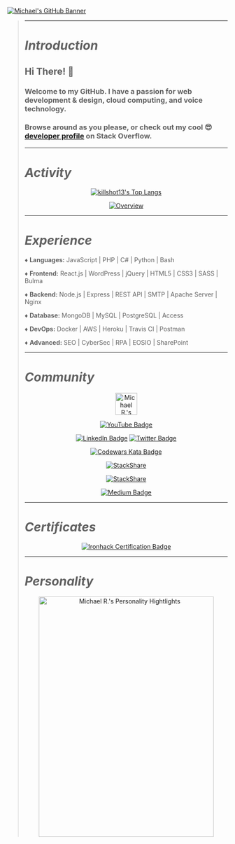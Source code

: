 [![Michael's GitHub Banner](./assets/github_banner.gif)](https://dev.to/killshot13)
>
>---
>
># _*Introduction*_
>
>## Hi There! 👋
>
>### Welcome to my GitHub. I have a passion for web development & design, cloud computing, and voice technology.
>
>### Browse around as you please, or check out my cool 😎 [developer profile](https://stackoverflow.com/story/killshot13) on Stack Overflow.
>
>---
>
># _*Activity*_
>
><p align=center
>
>[![killshot13's Top Langs](https://github-readme-stats.vercel.app/api/top-langs/?username=killshot13&layout=compact&theme=tokyonight&langs_count=6)](https://github.com/killshot13/github-readme-stats)
>
><p align=center
>
>[![Overview](https://github-readme-stats.vercel.app/api?username=killshot13&custom_title=Overview&include_all_commits=true&count_private=true&show_icons=true&theme=tokyonight)](https://github.com/anuraghazra/github-readme-stats)
>
>---
>
># _*Experience*_
>
>♦ **Languages:** JavaScript | PHP | C# | Python | Bash
>
>♦ **Frontend:** React.js | WordPress | jQuery | HTML5 | CSS3 | SASS | Bulma
>
>♦ **Backend:** Node.js | Express | REST API | SMTP | Apache Server | Nginx
>
>♦ **Database:** MongoDB | MySQL | PostgreSQL | Access
>
>♦ **DevOps:** Docker | AWS | Heroku | Travis CI | Postman
>
>♦ **Advanced:** SEO | CyberSec | RPA | EOSIO | SharePoint
>
>---
>
># _*Community*_
>
><p align=center
>
><a href="https://dev.to/killshot13"><img src="https://d2fltix0v2e0sb.cloudfront.net/dev-badge.svg" alt="Michael R.'s DEV Community Profile" height="50" width="50" color="BAEDA5"></a>
><p align=center
>
>[![YouTube Badge](https://img.shields.io/badge/YouTube-informational?style=for-the-badge&logo=youtube&logoColor=white&color=FF0000)](https://www.linkedin.com/in/dmrehnert)
><p align=center
>
>[![LinkedIn Badge](https://img.shields.io/badge/LinkedIn-informational?style=for-the-badge&logo=linkedin&logoColor=white&color=0D76A8)](https://www.linkedin.com/in/dmrehnert)
>[![Twitter Badge](https://img.shields.io/badge/Twitter-informational?style=for-the-badge&logo=twitter&logoColor=white&color=1CA2F1)](https://twitter.com/@killsh0t13)
><p align=center
>
>[![Codewars Kata Badge](https://www.codewars.com/users/killshot13/badges/small)](https://www.codewars.com/users/killshot13)
><p align=center
>
>[![StackShare](http://img.shields.io/badge/professional-stack-f98c19.svg?&style=for-the-badge)](https://stackshare.io/safe-this-home-llc/main-site-stack)
><p align=center
>
>[![StackShare](http://img.shields.io/badge/personal-stack-17b9b0.svg?style=for-the-badge)](https://stackshare.io/killshot13/personal-stack)
><p align=center
>
>[![Medium Badge](https://img.shields.io/badge/Medium-informational?style=for-the-badge&logo=Medium&logoColor=white&color=000000)](https://medium.com/@sth13)
>
>---
>
># _*Certificates*_
>
><p align=center
>
>[![Ironhack Certification Badge](https://api.accredible.com/v1/frontend/credential_website_embed_image/badge/21766030)](https://www.credential.net/5c1026d8-e612-4bc5-8cf4-823935963271)
>
>---
>
># _*Personality*_ 
>
><p align=center
>
><a href="https://dev.to/killshot13"><img src="https://github.com/killshot13/killshot13/blob/master/assets/michael_rehnert_personality_overview.png" alt="Michael R.'s Personality 
Hightlights" height="550" width="400"></a>
>

